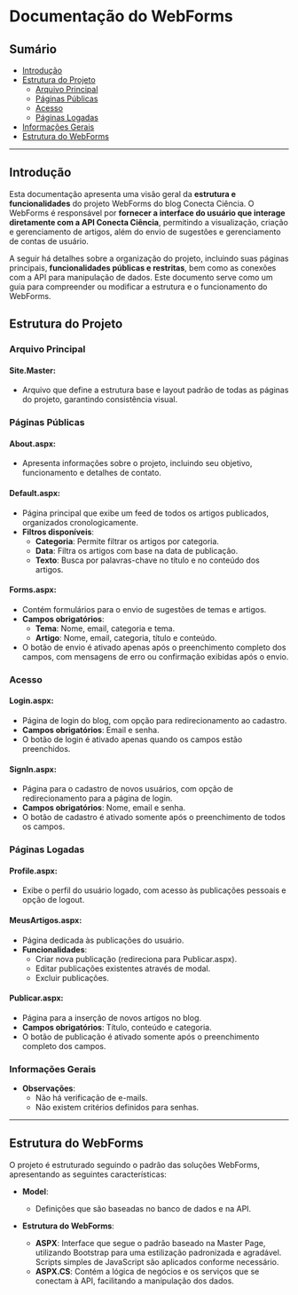 # Documentação do WebForms

## Sumário
- [Introdução](#introdução)
- [Estrutura do Projeto](#estrutura-do-projeto)
  - [Arquivo Principal](#arquivo-principal)
  - [Páginas Públicas](#páginas-públicas)
  - [Acesso](#acesso)
  - [Páginas Logadas](#páginas-logadas)
- [Informações Gerais](#informações-gerais)
- [Estrutura do WebForms](#estrutura-do-webforms)

---

## Introdução
Esta documentação apresenta uma visão geral da **estrutura e funcionalidades** do projeto WebForms do blog Conecta Ciência. O WebForms é responsável por **fornecer a interface do usuário que interage diretamente com a API Conecta Ciência**, permitindo a visualização, criação e gerenciamento de artigos, além do envio de sugestões e gerenciamento de contas de usuário.

A seguir há detalhes sobre a organização do projeto, incluindo suas páginas principais, **funcionalidades públicas e restritas**, bem como as conexões com a API para manipulação de dados. Este documento serve como um guia para compreender ou modificar a estrutura e o funcionamento do WebForms.

## Estrutura do Projeto

### Arquivo Principal

#### **Site.Master**: 
  - Arquivo que define a estrutura base e layout padrão de todas as páginas do projeto, garantindo consistência visual.

### Páginas Públicas

#### **About.aspx**: 
  - Apresenta informações sobre o projeto, incluindo seu objetivo, funcionamento e detalhes de contato.

#### **Default.aspx**: 
  - Página principal que exibe um feed de todos os artigos publicados, organizados cronologicamente.
  - **Filtros disponíveis**:
    - **Categoria**: Permite filtrar os artigos por categoria.
    - **Data**: Filtra os artigos com base na data de publicação.
    - **Texto**: Busca por palavras-chave no título e no conteúdo dos artigos.

#### **Forms.aspx**: 
  - Contém formulários para o envio de sugestões de temas e artigos.
  - **Campos obrigatórios**:
    - **Tema**: Nome, email, categoria e tema.
    - **Artigo**: Nome, email, categoria, título e conteúdo.
  - O botão de envio é ativado apenas após o preenchimento completo dos campos, com mensagens de erro ou confirmação exibidas após o envio.

### Acesso

#### **Login.aspx**: 
  - Página de login do blog, com opção para redirecionamento ao cadastro.
  - **Campos obrigatórios**: Email e senha.
  - O botão de login é ativado apenas quando os campos estão preenchidos.

#### **SignIn.aspx**: 
  - Página para o cadastro de novos usuários, com opção de redirecionamento para a página de login.
  - **Campos obrigatórios**: Nome, email e senha.
  - O botão de cadastro é ativado somente após o preenchimento de todos os campos.

### Páginas Logadas

#### **Profile.aspx**: 
  - Exibe o perfil do usuário logado, com acesso às publicações pessoais e opção de logout.

#### **MeusArtigos.aspx**: 
  - Página dedicada às publicações do usuário. 
  - **Funcionalidades**:
    - Criar nova publicação (redireciona para Publicar.aspx).
    - Editar publicações existentes através de modal.
    - Excluir publicações.

#### **Publicar.aspx**: 
  - Página para a inserção de novos artigos no blog. 
  - **Campos obrigatórios**: Título, conteúdo e categoria.
  - O botão de publicação é ativado somente após o preenchimento completo dos campos.

### Informações Gerais

- **Observações**:
  - Não há verificação de e-mails.
  - Não existem critérios definidos para senhas.

---

## Estrutura do WebForms

O projeto é estruturado seguindo o padrão das soluções WebForms, apresentando as seguintes características:

- **Model**: 
  - Definições que são baseadas no banco de dados e na API.

- **Estrutura do WebForms**:
  - **ASPX**: Interface que segue o padrão baseado na Master Page, utilizando Bootstrap para uma estilização padronizada e agradável. Scripts simples de JavaScript são aplicados conforme necessário.
  - **ASPX.CS**: Contém a lógica de negócios e os serviços que se conectam à API, facilitando a manipulação dos dados.
